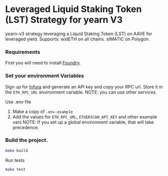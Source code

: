 # Leveraged Liquid Staking Token (LST) Strategy for yearn V3
yearn-v3 strategy leveraging a Liquid Staking Token (LST) on AAVE for leveraged yield.
Supports: wstETH on all chains. stMATIC on Polygon.


### Requirements
First you will need to install [Foundry](https://book.getfoundry.sh/getting-started/installation).

### Set your environment Variables

Sign up for [Infura](https://infura.io/) and generate an API key and copy your RPC url. Store it in the `ETH_RPC_URL` environment variable.
NOTE: you can use other services.

Use .env file
  1. Make a copy of `.env.example`
  2. Add the values for `ETH_RPC_URL`, `ETHERSCAN_API_KEY` and other example vars
     NOTE: If you set up a global environment variable, that will take precedence.


### Build the project.

```sh
make build
```

Run tests
```sh
make test
```
